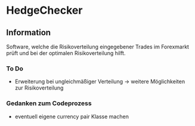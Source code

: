 # HedgeChecker

## Information
Software, welche die Risikoverteilung eingegebener Trades im Forexmarkt prüft 
und bei der optimalen Risikoverteilung hilft. 


### To Do
+ Erweiterung bei ungleichmäßiger Verteilung -> weitere Möglichkeiten zur Risikoverteilung

### Gedanken zum Codeprozess 
+ eventuell eigene currency pair Klasse machen

